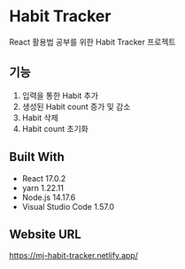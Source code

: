 # Habit Tracker 
React 활용법 공부를 위한 Habit Tracker 프로젝트 

## 기능

1. 입력을 통한 Habit 추가
2. 생성된 Habit count 증가 및 감소
3. Habit 삭제
4. Habit count 초기화

## Built With

- React 17.0.2
- yarn 1.22.11
- Node.js 14.17.6
- Visual Studio Code 1.57.0

## Website URL 

https://mj-habit-tracker.netlify.app/
